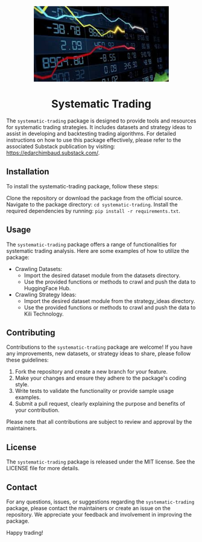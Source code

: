 <div align="center">
  <img src="static/images/systematic-trading.jpeg" height=200 alt=""/>
  <h1>Systematic Trading</h1>
</div>

The `systematic-trading` package is designed to provide tools and resources for systematic trading strategies. It includes datasets and strategy ideas to assist in developing and backtesting trading algorithms. For detailed instructions on how to use this package effectively, please refer to the associated Substack publication by visiting: https://edarchimbaud.substack.com/.


## Installation

To install the systematic-trading package, follow these steps:

Clone the repository or download the package from the official source.
Navigate to the package directory: `cd systematic-trading`.
Install the required dependencies by running: `pip install -r requirements.txt`.

## Usage

The `systematic-trading` package offers a range of functionalities for systematic trading analysis. Here are some examples of how to utilize the package:

- Crawling Datasets:
  - Import the desired dataset module from the datasets directory.
  - Use the provided functions or methods to crawl and push the data to HuggingFace Hub.
- Crawling Strategy Ideas:
  - Import the desired dataset module from the strategy_ideas directory.
  - Use the provided functions or methods to crawl and push the data to Kili Technology.

## Contributing

Contributions to the `systematic-trading` package are welcome! If you have any improvements, new datasets, or strategy ideas to share, please follow these guidelines:

1. Fork the repository and create a new branch for your feature.
2. Make your changes and ensure they adhere to the package's coding style.
3. Write tests to validate the functionality or provide sample usage examples.
4. Submit a pull request, clearly explaining the purpose and benefits of your contribution.

Please note that all contributions are subject to review and approval by the maintainers.

## License

The `systematic-trading` package is released under the MIT license. See the LICENSE file for more details.

## Contact

For any questions, issues, or suggestions regarding the `systematic-trading` package, please contact the maintainers or create an issue on the repository. We appreciate your feedback and involvement in improving the package.

Happy trading!